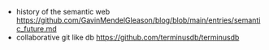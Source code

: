 - history of the semantic web https://github.com/GavinMendelGleason/blog/blob/main/entries/semantic_future.md
- collaborative git like db https://github.com/terminusdb/terminusdb